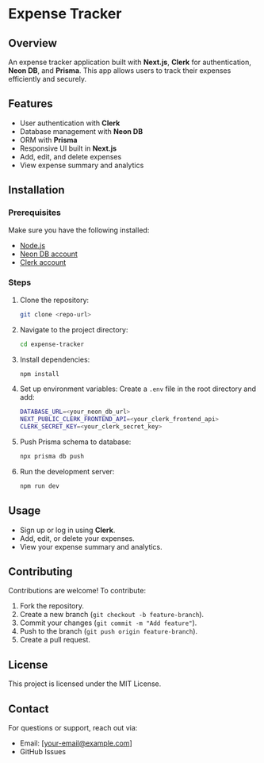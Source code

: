 # Expense Tracker

## Overview
An expense tracker application built with **Next.js**, **Clerk** for authentication, **Neon DB**, and **Prisma**. This app allows users to track their expenses efficiently and securely.

## Features
- User authentication with **Clerk**
- Database management with **Neon DB**
- ORM with **Prisma**
- Responsive UI built in **Next.js**
- Add, edit, and delete expenses
- View expense summary and analytics

## Installation

### Prerequisites
Make sure you have the following installed:
- [Node.js](https://nodejs.org/)
- [Neon DB account](https://neon.tech/)
- [Clerk account](https://clerk.dev/)

### Steps
1. Clone the repository:
   ```sh
   git clone <repo-url>
   ```
2. Navigate to the project directory:
   ```sh
   cd expense-tracker
   ```
3. Install dependencies:
   ```sh
   npm install
   ```
4. Set up environment variables:
   Create a `.env` file in the root directory and add:
   ```sh
   DATABASE_URL=<your_neon_db_url>
   NEXT_PUBLIC_CLERK_FRONTEND_API=<your_clerk_frontend_api>
   CLERK_SECRET_KEY=<your_clerk_secret_key>
   ```
5. Push Prisma schema to database:
   ```sh
   npx prisma db push
   ```
6. Run the development server:
   ```sh
   npm run dev
   ```

## Usage
- Sign up or log in using **Clerk**.
- Add, edit, or delete your expenses.
- View your expense summary and analytics.

## Contributing
Contributions are welcome! To contribute:
1. Fork the repository.
2. Create a new branch (`git checkout -b feature-branch`).
3. Commit your changes (`git commit -m "Add feature"`).
4. Push to the branch (`git push origin feature-branch`).
5. Create a pull request.

## License
This project is licensed under the MIT License.

## Contact
For questions or support, reach out via:
- Email: [your-email@example.com]
- GitHub Issues

